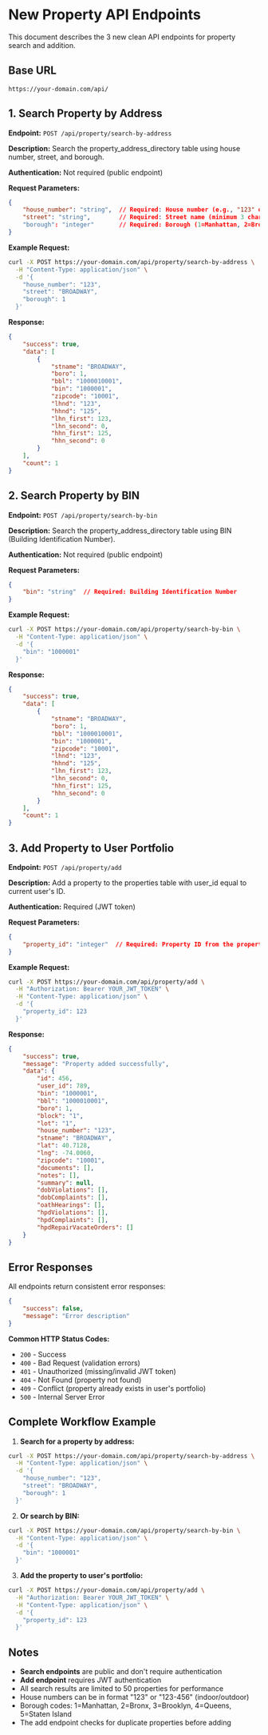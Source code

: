 # New Property API Endpoints

This document describes the 3 new clean API endpoints for property search and addition.

## Base URL
```
https://your-domain.com/api/
```

## 1. Search Property by Address

**Endpoint:** `POST /api/property/search-by-address`

**Description:** Search the property_address_directory table using house number, street, and borough.

**Authentication:** Not required (public endpoint)

**Request Parameters:**
```json
{
    "house_number": "string",  // Required: House number (e.g., "123" or "123-456")
    "street": "string",        // Required: Street name (minimum 3 characters)
    "borough": "integer"       // Required: Borough (1=Manhattan, 2=Bronx, 3=Brooklyn, 4=Queens, 5=Staten Island)
}
```

**Example Request:**
```bash
curl -X POST https://your-domain.com/api/property/search-by-address \
  -H "Content-Type: application/json" \
  -d '{
    "house_number": "123",
    "street": "BROADWAY",
    "borough": 1
  }'
```

**Response:**
```json
{
    "success": true,
    "data": [
        {
            "stname": "BROADWAY",
            "boro": 1,
            "bbl": "1000010001",
            "bin": "1000001",
            "zipcode": "10001",
            "lhnd": "123",
            "hhnd": "125",
            "lhn_first": 123,
            "lhn_second": 0,
            "hhn_first": 125,
            "hhn_second": 0
        }
    ],
    "count": 1
}
```

## 2. Search Property by BIN

**Endpoint:** `POST /api/property/search-by-bin`

**Description:** Search the property_address_directory table using BIN (Building Identification Number).

**Authentication:** Not required (public endpoint)

**Request Parameters:**
```json
{
    "bin": "string"  // Required: Building Identification Number
}
```

**Example Request:**
```bash
curl -X POST https://your-domain.com/api/property/search-by-bin \
  -H "Content-Type: application/json" \
  -d '{
    "bin": "1000001"
  }'
```

**Response:**
```json
{
    "success": true,
    "data": [
        {
            "stname": "BROADWAY",
            "boro": 1,
            "bbl": "1000010001",
            "bin": "1000001",
            "zipcode": "10001",
            "lhnd": "123",
            "hhnd": "125",
            "lhn_first": 123,
            "lhn_second": 0,
            "hhn_first": 125,
            "hhn_second": 0
        }
    ],
    "count": 1
}
```

## 3. Add Property to User Portfolio

**Endpoint:** `POST /api/property/add`

**Description:** Add a property to the properties table with user_id equal to current user's ID.

**Authentication:** Required (JWT token)

**Request Parameters:**
```json
{
    "property_id": "integer"  // Required: Property ID from the properties table
}
```

**Example Request:**
```bash
curl -X POST https://your-domain.com/api/property/add \
  -H "Authorization: Bearer YOUR_JWT_TOKEN" \
  -H "Content-Type: application/json" \
  -d '{
    "property_id": 123
  }'
```

**Response:**
```json
{
    "success": true,
    "message": "Property added successfully",
    "data": {
        "id": 456,
        "user_id": 789,
        "bin": "1000001",
        "bbl": "1000010001",
        "boro": 1,
        "block": "1",
        "lot": "1",
        "house_number": "123",
        "stname": "BROADWAY",
        "lat": 40.7128,
        "lng": -74.0060,
        "zipcode": "10001",
        "documents": [],
        "notes": [],
        "summary": null,
        "dobViolations": [],
        "dobComplaints": [],
        "oathHearings": [],
        "hpdViolations": [],
        "hpdComplaints": [],
        "hpdRepairVacateOrders": []
    }
}
```

## Error Responses

All endpoints return consistent error responses:

```json
{
    "success": false,
    "message": "Error description"
}
```

**Common HTTP Status Codes:**
- `200` - Success
- `400` - Bad Request (validation errors)
- `401` - Unauthorized (missing/invalid JWT token)
- `404` - Not Found (property not found)
- `409` - Conflict (property already exists in user's portfolio)
- `500` - Internal Server Error

## Complete Workflow Example

1. **Search for a property by address:**
```bash
curl -X POST https://your-domain.com/api/property/search-by-address \
  -H "Content-Type: application/json" \
  -d '{
    "house_number": "123",
    "street": "BROADWAY",
    "borough": 1
  }'
```

2. **Or search by BIN:**
```bash
curl -X POST https://your-domain.com/api/property/search-by-bin \
  -H "Content-Type: application/json" \
  -d '{
    "bin": "1000001"
  }'
```

3. **Add the property to user's portfolio:**
```bash
curl -X POST https://your-domain.com/api/property/add \
  -H "Authorization: Bearer YOUR_JWT_TOKEN" \
  -H "Content-Type: application/json" \
  -d '{
    "property_id": 123
  }'
```

## Notes

- **Search endpoints** are public and don't require authentication
- **Add endpoint** requires JWT authentication
- All search results are limited to 50 properties for performance
- House numbers can be in format "123" or "123-456" (indoor/outdoor)
- Borough codes: 1=Manhattan, 2=Bronx, 3=Brooklyn, 4=Queens, 5=Staten Island
- The add endpoint checks for duplicate properties before adding 